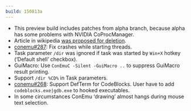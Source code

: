 ```yaml
---
build: 150813a
---
```


* This preview build includes patches from alpha branch, because alpha has some problems with NVIDIA CoProcManager.
* Article in wikipedia [was proposed for deletion](https://github.com/Maximus5/ConEmu/issues/289).
* [conemu#287](https://github.com/Maximus5/ConEmu/issues/287): Fix crashes while starting threads.
* Task parameter `/dir` was ignored if task was started by `Win+X` hotkey (‘Default shell’ checkbox).
* GuiMacro: Use `ConEmuC -Silent -GuiMacro ..` to suppress GuiMacro result printing.
* Support `/dir %CD%` in Task parameters.
* [conemu#268](https://github.com/Maximus5/ConEmu/issues/268): Support DefTerm for CodeBlocks. User have to add `codeblocks.exe|gdb.exe` to hooked executables.
* In some circumstances ConEmu ‘drawing’ almost hangs during mouse text selection.
